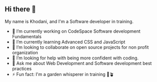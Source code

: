 ## Hi there 👋
My name is Khodani, and I'm a Software developer in training. 

- 🔭 I’m currently working on CodeSpace Software development Fundamentals
- 🌱 I’m currently learning Advanced CSS and JavaScript
- 👯 I’m looking to collaborate on open source projects for non profit organization
- 🤔 I’m looking for help with being more confident with coding. 
- 💬 Ask me about Web Development and Software development best practices
- ⚡ Fun fact: I'm a garden whisperer in training 🌱🪴


